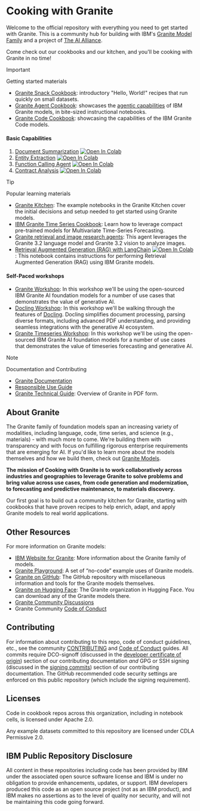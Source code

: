 # Cooking with Granite

Welcome to the official repository with everything you need to get started with Granite. This is a community hub for building with IBM's [Granite Model Family](https://www.ibm.com/granite) and a project of [The AI Alliance](https://thealliance.ai/).

Come check out our cookbooks and our kitchen, and you'll be cooking with Granite in no time!

> [!IMPORTANT]
> Getting started materials

* [Granite Snack Cookbook](https://github.com/ibm-granite-community/granite-snack-cookbook): introductory "Hello, World!" recipes that run quickly on small datasets.
* [Granite Agent Cookbook](https://github.com/ibm-granite-community/granite-agent-cookbook): showcases the [agentic capabilities](https://github.com/ibm-granite-community/granite-agent-cookbook/blob/main/building_agents.md) of IBM Granite models, in bite-sized instructional notebooks.
* [Granite Code Cookbook](https://github.com/ibm-granite-community/granite-code-cookbook): showcasing the capabilities of the IBM Granite Code models.

#### Basic Capabilities

1. [Document Summarization](https://github.com/ibm-granite-community/granite-snack-cookbook/recipes/Summarize/Summarize.ipynb)
   <a target="_blank" href="https://colab.research.google.com/github/ibm-granite-community/granite-snack-cookbook/blob/main/recipes/Summarize/Summarize.ipynb">
   <img src="https://colab.research.google.com/assets/colab-badge.svg" alt="Open In Colab"/>
   </a>
1. [Entity Extraction](https://github.com/ibm-granite-community/granite-snack-cookbook/recipes/Entity-Extraction/entity_extraction.ipynb)
   <a target="_blank" href="https://colab.research.google.com/github/ibm-granite-community/granite-snack-cookbook/blob/main/recipes/Entity-Extraction/entity_extraction.ipynb">
   <img src="https://colab.research.google.com/assets/colab-badge.svg" alt="Open In Colab"/>
   </a>
1. [Function Calling Agent](https://github.com/ibm-granite-community/granite-agent-cookbook/blob/main/recipes/Function_Calling/Function_Calling_Agent.ipynb)
   <a target="_blank" href="https://colab.research.google.com/github/ibm-granite-community/granite-agent-cookbook/blob/main/recipes/Function_Calling/Function_Calling_Agent.ipynb">
   <img src="https://colab.research.google.com/assets/colab-badge.svg" alt="Open In Colab"/>
   </a>
1. [Contract Analysis](https://github.com/ibm-granite-community/granite-snack-cookbook/recipes/Contract-Analysis/Granite_Recipes_Contracts_Analysis.ipynb)
   <a target="_blank" href="https://colab.research.google.com/github/ibm-granite-community/granite-snack-cookbook/blob/main/recipes/Contract-Analysis/Granite_Recipes_Contracts_Analysis.ipynb">
   <img src="https://colab.research.google.com/assets/colab-badge.svg" alt="Open In Colab"/>
   </a>

> [!Tip]
> Popular learning materials

* [Granite Kitchen](https://github.com/ibm-granite-community/granite-kitchen): The example notebooks in the Granite Kitchen cover the initial decisions and setup needed to get started using Granite models.
* [IBM Granite Time Series Cookbook](https://github.com/ibm-granite-community/granite-timeseries-cookbook): Learn how to leverage  compact pre-trained models for Multivariate Time-Series Forecasting.
* [Granite retrieval and image research agents](https://github.com/ibm-granite-community/granite-retrieval-agent): This agent leverages the Granite 3.2 language model and Granite 3.2 vision to analyze images.
* [Retrieval Augmented Generation (RAG) with LangChain](https://github.com/ibm-granite-community/granite-snack-cookbook/recipes/RAG/RAG_with_Langchain.ipynb)
   <a target="_blank" href="https://colab.research.google.com/github/ibm-granite-community/granite-snack-cookbook/blob/main/recipes/RAG/RAG_with_Langchain.ipynb">
   <img src="https://colab.research.google.com/assets/colab-badge.svg" alt="Open In Colab"/>
   </a>: This notebook contains instructions for performing Retrieval Augmented Generation (RAG) using IBM Granite models.

#### Self-Paced workshops

* [Granite Workshop](https://ibm.github.io/granite-workshop/): In this workshop we'll be using the open-sourced IBM Granite AI foundation models for a number of use cases that demonstrates the value of generative AI.
* [Docling Workshop](https://ibm-granite-community.github.io/docling-workshop/): In this workshop we'll be walking through the features of [Docling](https://docling-project.github.io/docling/). Docling simplifies document processing, parsing diverse formats, including advanced PDF understanding, and providing seamless integrations with the generative AI ecosystem.
* [Granite Timeseries Workshop](https://ibm-granite-community.github.io/granite-timeseries-workshop/): In this workshop we'll be using the open-sourced IBM Granite AI foundation models for a number of use cases that demonstrates the value of timeseries forecasting and generative AI.

> [!NOTE]
> Documentation and Contributing

* [Granite Documentation](https://www.ibm.com/granite/docs/models/granite/)
* [Responsible Use Guide](https://www.ibm.com/granite/docs/resources/responsible-use-guide.pdf)
* [Granite Technical Guide](https://github.com/ibm-granite-community/documentation/blob/main/IBM%20Granite%20Technical%20Guide.pdf): Overview of Granite in PDF form.

## About Granite

The Granite family of foundation models span an increasing variety of modalities, including language, code, time series, and science (e.g., materials) - with much more to come. We're building them with transparency and with focus on fulfilling rigorous enterprise requirements that are emerging for AI. If you'd like to learn more about the models themselves and how we build them, check out [Granite Models](https://github.com/ibm-granite).

**The mission of Cooking with Granite is to work collaboratively across industries and geographies to leverage Granite to solve problems and bring value across use cases, from code generation and modernization, to forecasting and predictive maintenance, to materials discovery.**

Our first goal is to build out a community kitchen for Granite, starting with cookbooks that have proven recipes to help enrich, adapt, and apply Granite models to real world applications.

## Other Resources

For more information on Granite models:

* [IBM Website for Granite](https://www.ibm.com/granite): More information about the Granite family of models.
* [Granite Playground](https://www.ibm.com/granite/playground/): A set of &ldquo;no-code&rdquo; example uses of Granite models.
* [Granite on GitHub](https://github.com/ibm-granite): The GitHub repository with miscellaneous information and tools for the Granite models themselves.
* [Granite on Hugging Face](https://huggingface.co/ibm-granite): The Granite organization in Hugging Face. You can download any of the Granite models there.
* [Granite Community Discussions](https://github.com/orgs/ibm-granite-community/discussions)
* Granite Community [Code of Conduct](https://github.com/ibm-granite-community/.github/blob/main/CODE_OF_CONDUCT.md)

## Contributing

For information about contributing to this repo, code of conduct guidelines, etc., see the community [CONTRIBUTING](https://github.com/ibm-granite-community/.github/blob/main/CONTRIBUTING.md) and [Code of Conduct](https://github.com/ibm-granite-community/.github/blob/main/CODE_OF_CONDUCT.md) guides.
All commits require DCO-signoff (discussed in the [developer certificate of origin](https://github.com/ibm-granite-community/.github/blob/main/CONTRIBUTING.md#developer-certificate-of-origin-1)) section of our contributing documentation _and_ GPG or SSH signing (discussed in the [signing commits](https://github.com/ibm-granite-community/.github/blob/main/CONTRIBUTING.md#signing-commits)) section of our contributing documentation.
The GitHub recommended code security settings are enforced on this public repository (which include the signing requirement).

## Licenses

Code in cookbook repos across this organization, including in notebook cells, is licensed under Apache 2.0.

Any example datasets committed to this repository are licensed under CDLA Permissive 2.0.

## IBM Public Repository Disclosure

All content in these repositories including code has been provided by IBM under the associated open source software license and IBM is under no obligation to provide enhancements, updates, or support. IBM developers produced this code as an open source project (not as an IBM product), and IBM makes no assertions as to the level of quality nor security, and will not be maintaining this code going forward.
